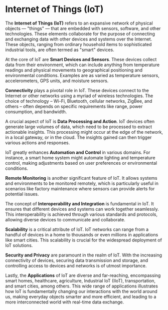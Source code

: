 # Internet of Things (IoT)

The **Internet of Things (IoT)** refers to an expansive network of physical objects — "things" — that are embedded with sensors, software, and other technologies. These elements collaborate for the purpose of connecting and exchanging data with other devices and systems over the Internet. These objects, ranging from ordinary household items to sophisticated industrial tools, are often termed as "smart" devices.

At the core of IoT are **Smart Devices and Sensors**. These devices collect data from their environment, which can include anything from temperature readings and physical movements to geographical positioning and environmental conditions. Examples are as varied as temperature sensors, accelerometers, GPS units, and moisture sensors.

**Connectivity** plays a pivotal role in IoT. These devices connect to the Internet or other networks using a myriad of wireless technologies. The choice of technology – Wi-Fi, Bluetooth, cellular networks, ZigBee, and others – often depends on specific requirements like range, power consumption, and bandwidth.

A crucial aspect of IoT is **Data Processing and Action**. IoT devices often generate large volumes of data, which need to be processed to extract actionable insights. This processing might occur at the edge of the network, in a local gateway, or in the cloud. The insights gained can then trigger various actions and responses.

IoT greatly enhances **Automation and Control** in various domains. For instance, a smart home system might automate lighting and temperature control, making adjustments based on user preferences or environmental conditions.

**Remote Monitoring** is another significant feature of IoT. It allows systems and environments to be monitored remotely, which is particularly useful in scenarios like factory maintenance where sensors can provide alerts for potential issues.

The concept of **Interoperability and Integration** is fundamental in IoT. It ensures that different devices and systems can work together seamlessly. This interoperability is achieved through various standards and protocols, allowing diverse devices to communicate and collaborate.

**Scalability** is a critical attribute of IoT. IoT networks can range from a handful of devices in a home to thousands or even millions in applications like smart cities. This scalability is crucial for the widespread deployment of IoT solutions.

**Security and Privacy** are paramount in the realm of IoT. With the increasing connectivity of devices, securing data transmission and storage, and controlling access to devices and networks is of utmost importance.

Lastly, the **Applications** of IoT are diverse and far-reaching, encompassing smart homes, healthcare, agriculture, Industrial IoT (IIoT), transportation, and smart cities, among others. This wide range of applications illustrates how IoT is fundamentally changing our interactions with the world around us, making everyday objects smarter and more efficient, and leading to a more interconnected world with real-time data exchange.
